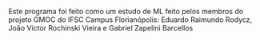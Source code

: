 Este programa foi feito como um estudo de ML feito pelos membros do projeto GMOC do IFSC Campus Florianópolis: Eduardo Raimundo Rodycz, João Victor Rochinski Vieira e Gabriel Zapelini Barcellos
